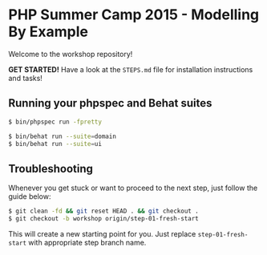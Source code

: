 PHP Summer Camp 2015 - Modelling By Example
===========================================

Welcome to the workshop repository!

**GET STARTED!** Have a look at the ``STEPS.md`` file for installation instructions and tasks!

Running your phpspec and Behat suites
-------------------------------------

```bash
$ bin/phpspec run -fpretty

$ bin/behat run --suite=domain
$ bin/behat run --suite=ui
```

Troubleshooting
---------------

Whenever you get stuck or want to proceed to the next step, just follow the guide below:

``` bash
$ git clean -fd && git reset HEAD . && git checkout .
$ git checkout -b workshop origin/step-01-fresh-start
```

This will create a new starting point for you. Just replace ``step-01-fresh-start`` with appropriate step branch name.
